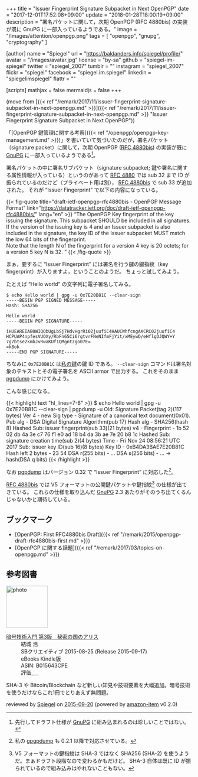 +++
title = "Issuer Fingerprint Signature Subpacket in Next OpenPGP"
date =  "2017-12-01T17:52:08+09:00"
update =  "2018-01-28T18:00:19+09:00"
description = "署名パケットに関して，次期 OpenPGP (RFC 4880bis) の実装が既に GnuPG に一部入っているようである。"
image = "/images/attention/openpgp.png"
tags        = [ "openpgp", "gnupg", "cryptography" ]

[author]
  name      = "Spiegel"
  url       = "https://baldanders.info/spiegel/profile/"
  avatar    = "/images/avatar.jpg"
  license   = "by-sa"
  github    = "spiegel-im-spiegel"
  twitter   = "spiegel_2007"
  tumblr    = ""
  instagram = "spiegel_2007"
  flickr    = "spiegel"
  facebook  = "spiegel.im.spiegel"
  linkedin  = "spiegelimspiegel"
  flattr    = ""

[scripts]
  mathjax = false
  mermaidjs = false
+++

(move from [{{< ref "/remark/2017/11/issuer-fingerprint-signature-subpacket-in-next-openpgp.md" >}}]({{< ref "/remark/2017/11/issuer-fingerprint-signature-subpacket-in-next-openpgp.md" >}} "Issuer Fingerprint Signature Subpacket in Next OpenPGP"))

「[OpenPGP 鍵管理に関する考察]({{< ref "/openpgp/openpgp-key-management.md" >}})」を書いていて気づいたのだが，署名パケット（signature packet）に関して，次期 OpenPGP ([RFC 4880bis]) の実装が既に [GnuPG] に一部入っているようである[^gpg1]。

[^gpg1]: 先行してドラフト仕様が [GnuPG] に組み込まれるのは珍しいことではない。

署名パケットの中に署名サブパケット（signature subpacket; 鍵や署名に関する属性情報が入っている）というのがあって [RFC 4880] では sub 32 まで ID が振られているのだけど（プライベート用は別）， [RFC 4880bis] で sub 33 が追加された。
それが “Issuer Fingerprint” で以下の内容になっている。

{{< fig-quote title="draft-ietf-openpgp-rfc4880bis - OpenPGP Message Format" link="https://datatracker.ietf.org/doc/draft-ietf-openpgp-rfc4880bis/" lang="en" >}}
<q>The OpenPGP Key fingerprint of the key issuing the signature.  This subpacket SHOULD be included in all signatures.  If the version of the issuing key is 4 and an Issuer subpacket is also included in the signature, the key ID of the Issuer subpacket MUST match the low 64 bits of the fingerprint.<br>
Note that the length N of the fingerprint for a version 4 key is 20 octets; for a version 5 key N is 32.
</q>
{{< /fig-quote >}}

まぁ，要するに “Issuer Fingerprint” には署名を行う鍵の鍵指紋（key fingerprint）が入りますよ，ということのようだ。
ちょっと試してみよう。

たとえば “Hello world” の文字列に電子署名してみる。

```text
$ echo Hello world | gpg -u 0x7E20B81C --clear-sign
-----BEGIN PGP SIGNED MESSAGE-----
Hash: SHA256

Hello world
-----BEGIN PGP SIGNATURE-----

iHUEAREIAB0WIQQbUgLbSj7HdvHgrRi02juufiC4HAUCWhfcngAKCRC02juufiC4
HCPUAP4npfesVUOXy/RbFn65Ci6rgtvrFNeNIfmFjYit/xMEywD/eHflgDJQWY+Y
7g7btse2kmbJvRwaKUf1QMgntzgo07E=
=k8ok
-----END PGP SIGNATURE-----
```

ちなみに `0x7E20B81C` は[私の鍵](https://baldanders.info/spiegel/pubkeys/ "OpenPGP 公開鍵リスト — Baldanders.info")の鍵 ID である。
`--clear-sign` コマンドは署名対象のテキストとその電子署名を ASCII armor で出力する。
これをそのまま [pgpdump] にかけてみよう。

こんな感じになる。

{{< highlight text "hl_lines=7-8" >}}
$ echo Hello world | gpg -u 0x7E20B81C --clear-sign | pgpdump -u
Old: Signature Packet(tag 2)(117 bytes)
        Ver 4 - new
        Sig type - Signature of a canonical text document(0x01).
        Pub alg - DSA Digital Signature Algorithm(pub 17)
        Hash alg - SHA256(hash 8)
        Hashed Sub: issuer fingerprint(sub 33)(21 bytes)
         v4 -   Fingerprint - 1b 52 02 db 4a 3e c7 76 f1 e0 ad 18 b4 da 3b ae 7e 20 b8 1c
        Hashed Sub: signature creation time(sub 2)(4 bytes)
                Time - Fri Nov 24 08:56:21 UTC 2017
        Sub: issuer key ID(sub 16)(8 bytes)
                Key ID - 0xB4DA3BAE7E20B81C
        Hash left 2 bytes - 23 54
        DSA r(255 bits) - ...
        DSA s(256 bits) - ...
                -> hash(DSA q bits)
{{< /highlight >}}

なお [pgpdump] はバージョン 0.32 で “Issuer Fingerprint” に対応した[^gpd]。

[^gpd]: 私の [gpgpdump] も 0.2.1 以降で対応させている。

[RFC 4880bis] では V5 フォーマットの公開鍵パケットや鍵指紋[^v5] の仕様が出てきている。
これらの仕様を取り込んだ [GnuPG] 2.3 あたりがそのうち出てくるんじゃないかと期待している。

[^v5]: V5 フォーマットの鍵指紋は SHA-3 ではなく SHA256 (SHA-2) を使うようだ。まぁドラフト段階なので変わるかもだけど。 SHA-3 自体は既に ID が振られているので組み込みはやれないこともない。

## ブックマーク

- [OpenPGP: First RFC4880bis Draft]({{< ref "/remark/2015/openpgp-draft-rfc4880bis-first.md" >}})
- [OpenPGP に関する話題]({{< ref "/remark/2017/03/topics-on-openpgp.md" >}})

[OpenPGP]: http://tools.ietf.org/html/rfc4880 "RFC 4880 - OpenPGP Message Format"
[RFC 4880]: https://tools.ietf.org/html/rfc4880 "RFC 4880 - OpenPGP Message Format"
[RFC 4880bis]: https://datatracker.ietf.org/doc/draft-ietf-openpgp-rfc4880bis/ "draft-ietf-openpgp-rfc4880bis - OpenPGP Message Format"
[GnuPG]: https://gnupg.org/ "The GNU Privacy Guard"
[pgpdump]: http://www.mew.org/~kazu/proj/pgpdump/ "pgpdump"
[gpgpdump]: https://github.com/spiegel-im-spiegel/gpgpdump "spiegel-im-spiegel/gpgpdump: OpenPGP packet visualizer"

## 参考図書

<div class="hreview">
  <div class="photo"><a class="item url" href="https://www.amazon.co.jp/%E6%9A%97%E5%8F%B7%E6%8A%80%E8%A1%93%E5%85%A5%E9%96%80-%E7%AC%AC3%E7%89%88-%E7%A7%98%E5%AF%86%E3%81%AE%E5%9B%BD%E3%81%AE%E3%82%A2%E3%83%AA%E3%82%B9-%E7%B5%90%E5%9F%8E-%E6%B5%A9-ebook/dp/B015643CPE?SubscriptionId=AKIAJYVUJ3DMTLAECTHA&tag=baldandersinf-22&linkCode=xm2&camp=2025&creative=165953&creativeASIN=B015643CPE"><img src="https://images-fe.ssl-images-amazon.com/images/I/51t6yHHVwEL._SL160_.jpg" width="113" alt="photo"></a></div>
  <dl class="fn">
    <dt><a href="https://www.amazon.co.jp/%E6%9A%97%E5%8F%B7%E6%8A%80%E8%A1%93%E5%85%A5%E9%96%80-%E7%AC%AC3%E7%89%88-%E7%A7%98%E5%AF%86%E3%81%AE%E5%9B%BD%E3%81%AE%E3%82%A2%E3%83%AA%E3%82%B9-%E7%B5%90%E5%9F%8E-%E6%B5%A9-ebook/dp/B015643CPE?SubscriptionId=AKIAJYVUJ3DMTLAECTHA&tag=baldandersinf-22&linkCode=xm2&camp=2025&creative=165953&creativeASIN=B015643CPE">暗号技術入門 第3版　秘密の国のアリス</a></dt>
	<dd>結城 浩</dd>
    <dd>SBクリエイティブ 2015-08-25 (Release 2015-09-17)</dd>
    <dd>eBooks Kindle版</dd>
    <dd>ASIN: B015643CPE</dd>
    <dd>評価<abbr class="rating fa-sm" title="5">&nbsp;<i class="fas fa-star"></i>&nbsp;<i class="fas fa-star"></i>&nbsp;<i class="fas fa-star"></i>&nbsp;<i class="fas fa-star"></i>&nbsp;<i class="fas fa-star"></i></abbr></dd>
  </dl>
  <p class="description">SHA-3 や Bitcoin/Blockchain など新しい知見や技術要素を大幅追加。暗号技術を使うだけならこれ1冊でとりあえず無問題。</p>
  <p class="powered-by" >reviewed by <a href='#maker' class='reviewer'>Spiegel</a> on <abbr class="dtreviewed" title="2015-09-20">2015-09-20</abbr> (powered by <a href="https://github.com/spiegel-im-spiegel/amazon-item" >amazon-item</a> v0.2.0)</p>
</div>
